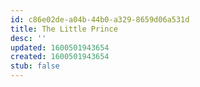 ```yaml
---
id: c86e02de-a04b-44b0-a329-8659d06a531d
title: The Little Prince
desc: ''
updated: 1600501943654
created: 1600501943654
stub: false
---
```


## 
